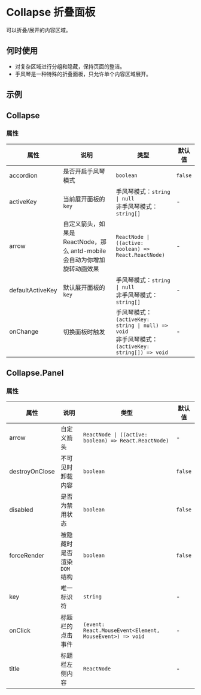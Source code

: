 # Collapse 折叠面板

可以折叠/展开的内容区域。

## 何时使用

- 对复杂区域进行分组和隐藏，保持页面的整洁。
- 手风琴是一种特殊的折叠面板，只允许单个内容区域展开。

## 示例

<code src="./demos/demo1.tsx"></code>

<code src="./demos/demo2.tsx"></code>

## Collapse

### 属性

| 属性             | 说明                                                                      | 类型                                                                                                   | 默认值  |
| ---------------- | ------------------------------------------------------------------------- | ------------------------------------------------------------------------------------------------------ | ------- |
| accordion        | 是否开启手风琴模式                                                        | `boolean`                                                                                              | `false` |
| activeKey        | 当前展开面板的 `key`                                                      | 手风琴模式：`string \| null` <br/>非手风琴模式：`string[]`                                             | -       |
| arrow            | 自定义箭头，如果是 ReactNode，那么 antd-mobile 会自动为你增加旋转动画效果 | `ReactNode \| ((active: boolean) => React.ReactNode)`                                                  | -       |
| defaultActiveKey | 默认展开面板的 `key`                                                      | 手风琴模式：`string \| null` <br/>非手风琴模式：`string[]`                                             | -       |
| onChange         | 切换面板时触发                                                            | 手风琴模式：`(activeKey: string \| null) => void` <br /> 非手风琴模式：`(activeKey: string[]) => void` | -       |

## Collapse.Panel

### 属性

| 属性           | 说明                        | 类型                                                     | 默认值  |
| -------------- | --------------------------- | -------------------------------------------------------- | ------- |
| arrow          | 自定义箭头                  | `ReactNode \| ((active: boolean) => React.ReactNode)`    | -       |
| destroyOnClose | 不可见时卸载内容            | `boolean`                                                | `false` |
| disabled       | 是否为禁用状态              | `boolean`                                                | `false` |
| forceRender    | 被隐藏时是否渲染 `DOM` 结构 | `boolean`                                                | `false` |
| key            | 唯一标识符                  | `string`                                                 | -       |
| onClick        | 标题栏的点击事件            | `(event: React.MouseEvent<Element, MouseEvent>) => void` | -       |
| title          | 标题栏左侧内容              | `ReactNode`                                              | -       |
